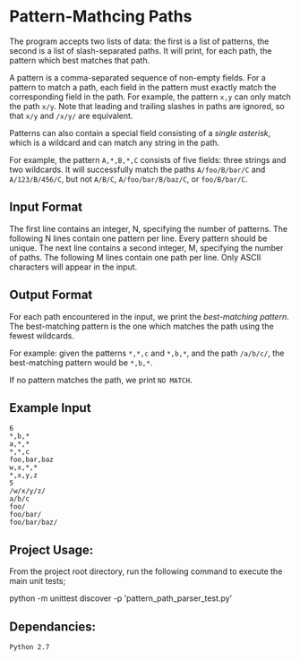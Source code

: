 Pattern-Mathcing Paths
======================

The program accepts two lists of data: the first is a list of patterns, the second
is a list of slash-separated paths. It will print, for each path,
the pattern which best matches that path. 

A pattern is a comma-separated sequence of non-empty fields. For a
pattern to match a path, each field in the pattern must exactly match
the corresponding field in the path. For example, the pattern `x,y` can
only match the path `x/y`. Note that leading and trailing slashes in
paths are ignored, so that `x/y` and `/x/y/` are equivalent.

Patterns can also contain a special field consisting of a *single
asterisk*, which is a wildcard and can match any string in the path.

For example, the pattern `A,*,B,*,C` consists of five fields: three
strings and two wildcards. It will successfully match the paths
`A/foo/B/bar/C` and `A/123/B/456/C`, but not `A/B/C`,
`A/foo/bar/B/baz/C`, or `foo/B/bar/C`.


Input Format
------------

The first line contains an integer, N, specifying the number of
patterns. The following N lines contain one pattern per line. Every pattern should be unique. The next line contains a second integer,
M, specifying the number of paths. The following M lines contain one
path per line. Only ASCII characters will appear in the input.

Output Format
-------------

For each path encountered in the input, we print the *best-matching
pattern*. The best-matching pattern is the one which matches the path
using the fewest wildcards.

For example: given the patterns `*,*,c` and `*,b,*`, and the path
`/a/b/c/`, the best-matching pattern would be `*,b,*`.

If no pattern matches the path, we print `NO MATCH`.


Example Input
-------------

    6
    *,b,*
    a,*,*
    *,*,c
    foo,bar,baz
    w,x,*,*
    *,x,y,z
    5
    /w/x/y/z/
    a/b/c
    foo/
    foo/bar/
    foo/bar/baz/


Project Usage:
--------------

From the project root directory, run the following command to execute the main unit tests;

python -m unittest discover -p 'pattern_path_parser_test.py'



Dependancies:
-------------
    Python 2.7


